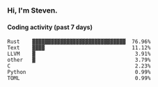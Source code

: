 ### Hi, I'm Steven.

#### Coding activity (past 7 days)
```
Rust    ▓▓▓▓▓▓▓▓▓▓▓▓▓▓▓▓▓▓▓▓▓▓▓▓▓▓▓▓▓▓  76.96%
Text    ▓▓▓▓                            11.12%
LLVM    ▓                                3.91%
other   ▓                                3.79%
C                                        2.23%
Python                                   0.99%
TOML                                     0.99%
```
